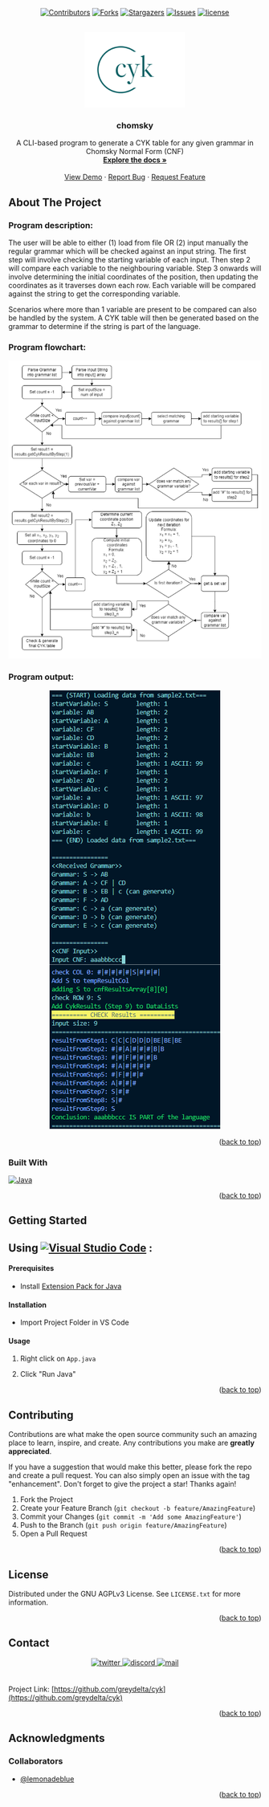<div id="top"></div>

<!-- PROJECT SHIELDS -->

<div align="center">

[![Contributors][contributors-shield]][contributors-url] [![Forks][forks-shield]][forks-url] [![Stargazers][stars-shield]][stars-url] [![Issues][issues-shield]][issues-url] [![license][license-shield]][license-url]

</div>

<!-- PROJECT LOGO -->
<br />
<div align="center">
  <a href="https://github.com/greydelta/cyk">
    <img src="cyk-logo.png" alt="Logo" width="200px" height="150px">
  </a>

<h3 align="center">chomsky</h3>

  <p align="center">A CLI-based program to generate a CYK table for any given grammar in Chomsky Normal Form (CNF)    <br />
    <a href="https://github.com/greydelta/cyk"><strong>Explore the docs »</strong></a>
    <br />
    <br />
    <a href="https://github.com/greydelta/cyk">View Demo</a>
    ·
    <a href="https://github.com/greydelta/cyk/issues">Report Bug</a>
    ·
    <a href="https://github.com/greydelta/cyk/issues">Request Feature</a>
  </p>
</div>

<!-- ABOUT THE PROJECT -->

## About The Project

### Program description:

The user will be able to either (1) load from file OR (2) input manually the regular grammar which will be checked against an input string. The first step will involve checking the starting variable of each input. Then step 2 will compare each variable to the neighbouring variable. Step 3 onwards will involve determining the initial coordinates of the position, then updating the coordinates as it traverses down each row. Each variable will be compared against the string to get the corresponding variable.

Scenarios where more than 1 variable are present to be compared can also be handled by the system. A CYK table will then be generated based on the grammar to determine if the string is part of the language.

### Program flowchart:

<div align="center">

[![flowchart][media-flowchart]](#)

</div>

### Program output:

<div align="center">

[![output][media-output]](#)

</div>

<p align="right">(<a href="#top">back to top</a>)</p>

### Built With

[![Java](https://img.shields.io/badge/java-%23ED8B00.svg?style=for-the-badge&logo=java&logoColor=white)](https://www.java.com/en/)

<p align="right">(<a href="#top">back to top</a>)</p>

<!-- GETTING STARTED -->

## Getting Started

## Using [![Visual Studio Code](https://img.shields.io/badge/Visual%20Studio%20Code-0078d7.svg?style=for-the-badge&logo=visual-studio-code&logoColor=white)](https://www.eclipse.org/ide/) :

#### Prerequisites

- Install [Extension Pack for Java](vscode:extension/vscjava.vscode-java-pack)

#### Installation

- Import Project Folder in VS Code

#### Usage

1. Right click on `App.java`

1. Click "Run Java"

<p align="right">(<a href="#top">back to top</a>)</p>

<!-- CONTRIBUTING -->

## Contributing

Contributions are what make the open source community such an amazing place to learn, inspire, and create. Any contributions you make are **greatly appreciated**.

If you have a suggestion that would make this better, please fork the repo and create a pull request. You can also simply open an issue with the tag "enhancement". Don't forget to give the project a star! Thanks again!

1. Fork the Project
2. Create your Feature Branch (`git checkout -b feature/AmazingFeature`)
3. Commit your Changes (`git commit -m 'Add some AmazingFeature'`)
4. Push to the Branch (`git push origin feature/AmazingFeature`)
5. Open a Pull Request

<p align="right">(<a href="#top">back to top</a>)</p>

<!-- LICENSE -->

## License

Distributed under the GNU AGPLv3 License. See `LICENSE.txt` for more information.

<p align="right">(<a href="#top">back to top</a>)</p>

<!-- CONTACT -->

## Contact

<div align="center">
  <a href="https://twitter.com/greydelta1" target="_blank">
  <img src="https://img.shields.io/badge/twitter:  @greydelta1-%231DA1F2.svg?style=for-the-badge&logo=twitter&logoColor=white" alt=twitter style="margin-bottom: 5px;"/>
  </a> <a href="https://discord.com/users/379539771837513729" target="_blank">
  <img src="https://img.shields.io/badge/discord:  @double.decompose-%235865F2.svg?style=for-the-badge&logo=discord&logoColor=white" alt=discord style="margin-bottom: 5px;"/>
  </a> <a href="mailto:dev.aw.qwe@gmail.com" target="_blank">
  <img src="https://img.shields.io/badge/gmail:  dev.aw.qwe@gmail.com-D14836?style=for-the-badge&logo=gmail&logoColor=white" alt=mail style="margin-bottom: 5px;" />
  </a>
</div>

<br />

Project Link: [https://github.com/greydelta/cyk](https://github.com/greydelta/cyk)

<p align="right">(<a href="#top">back to top</a>)</p>

<!-- ACKNOWLEDGMENTS -->

## Acknowledgments

### Collaborators

- [@lemonadeblue](https://github.com/lemonadeblue)

<p align="right">(<a href="#top">back to top</a>)</p>

<!-- MARKDOWN LINKS & IMAGES -->

[contributors-shield]: https://img.shields.io/github/contributors/greydelta/cyk.svg?style=for-the-badge
[contributors-url]: https://github.com/greydelta/cyk/graphs/contributors
[forks-shield]: https://img.shields.io/github/forks/greydelta/cyk.svg?style=for-the-badge
[forks-url]: https://github.com/greydelta/cyk/network/members
[stars-shield]: https://img.shields.io/github/stars/greydelta/cyk.svg?style=for-the-badge
[stars-url]: https://github.com/greydelta/cyk/stargazers
[issues-shield]: https://img.shields.io/github/issues/greydelta/cyk.svg?style=for-the-badge
[issues-url]: https://github.com/greydelta/cyk/issues
[license-shield]: https://img.shields.io/github/license/greydelta/cyk.svg?style=for-the-badge
[license-url]: https://github.com/greydelta/cyk/blob/master/LICENSE.txt
[media-flowchart]: cyk-flowchart.png
[media-output]: sample_output.png
